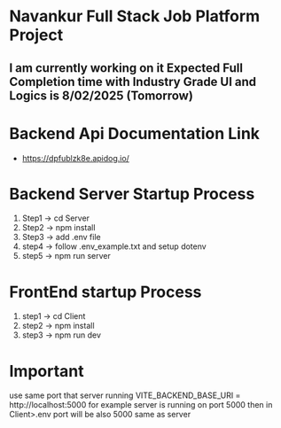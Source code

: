 # Navankur Full Stack Job Platform Project

<h2>I am currently working on it Expected Full Completion time with
Industry Grade UI and Logics is 8/02/2025 (Tomorrow)</h2>

# Backend Api Documentation Link
- https://dpfublzk8e.apidog.io/

# Backend Server Startup Process
 1. Step1 -> cd Server
 2. Step2 -> npm install
 3. Step3 -> add .env file
 4. step4 -> follow .env_example.txt and setup dotenv
 5. step5 -> npm run server
   
# FrontEnd startup Process
  1. step1 -> cd Client
  2. step2 -> npm install
  3. step3 -> npm run dev
   
# Important
  use same port that server running
  VITE_BACKEND_BASE_URI = http://localhost:5000
  for example server is running on port 5000
  then in Client>.env port will be also 5000 same as server

